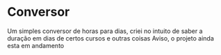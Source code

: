 # Conversor
 Um simples conversor de horas para dias, criei no intuito de saber a duração em dias de certos cursos e outras coisas
 Aviso, o projeto ainda esta em andamento
